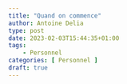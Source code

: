 ```yaml
---
title: "Quand on commence"
author: Antoine Delia
type: post
date: 2023-02-03T15:44:35+01:00
tags:
    - Personnel
categories: [ Personnel ]
draft: true
---
```

